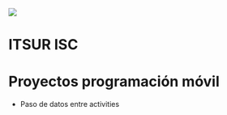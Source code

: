 ![](https://i.imgur.com/JY9Zxhq.png)
# ITSUR ISC

# Proyectos programación móvil

  - Paso de datos entre activities
 
